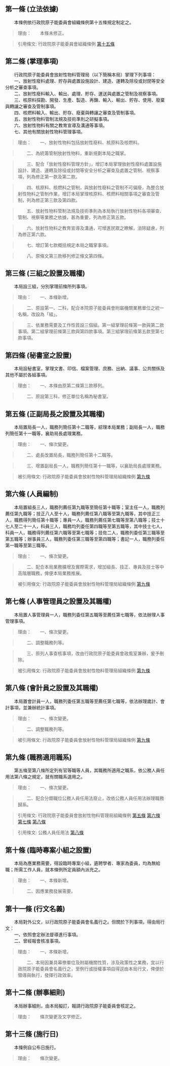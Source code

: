 第一條 (立法依據)
-----------------
　　本條例依行政院原子能委員會組織條例第十五條規定制定之。  
> 理由：　　本條未修正。

> 引用條文: 行政院原子能委員會組織條例 [第十五條](../../人事其他/組織編制/行政院原子能委員會組織條例.md#第十五條-核能研究所等機構之設立)



第二條 (掌理事項)
-----------------
　　行政院原子能委員會放射性物料管理局（以下簡稱本局）掌理下列事項：  
　　一、放射性廢料處理、貯存與處置設施設計、建造、運轉及除役或封閉等安全分析之審查事項。  
　　二、放射性廢料輸入、輸出、處理、貯存、運送與處置之管制及視察事項。  
　　三、核原料探勘、開發、生產、製造、再鍊、輸入、輸出、貯存、使用、廢棄與轉讓之審查及管制事項。  
　　四、核燃料輸入、輸出、貯存、廢棄與轉讓之審查及管制事項。  
　　五、放射性物料管制法規及技術準則之研擬事項。  
　　六、放射性物料有關之教育宣導及溝通等事項。  
　　七、其他有關放射性物料管理事項。  
> 理由：　　一、放射性物料包括放射性廢料、核原料及核燃料。

> 　　二、為統籌管制放射性物料，重新規劃本局之職掌。

> 　　三、配合「放射性廢料管理方針」，增訂本局掌理放射性廢料處置設施設計、建造、運轉及除役或封閉等安全分析之審查及處置之管制、視察事項，列為修正第一款及第二款。

> 　　四、核原料、核燃料之管制，與放射性廢料之管制不可偏廢，為整合放射性物料之管制作業，增訂本局掌理核原料、核燃料相關事項之審查及管制，列為修正第三款及第四款。

> 　　五、放射性物料管制法規及技術準則為本局執行放射性物料各項審查、管制、視察等業務之依據，甚為重要，列為修正第五款。

> 　　六、放射性物料之教育宣導及溝通，可增進民眾之瞭解，消除疑慮，列為修正第六款。

> 　　七、增訂第七款概括規定本局之職掌事項。

> 　　八、原條文第三款移列修正條文第四條。



第三條 (三組之設置及職權)
-------------------------
　　本局設三組，分別掌理前條所列事項。  
> 理由：　　一、本條新增。

> 　　二、原設第一、二科，配合本院原子能委員會附屬機關業務單位之統一名稱，改設為「組」。

> 　　三、依業務需要及工作性質設三個組。第一組掌理前條第一款與第二款事項。第二組掌理前條第三款與第四款事項。第三組掌理前條第五款至第七款事項。



第四條 (秘書室之設置)
---------------------
　　本局設秘書室，掌理文書、印信、檔案管理、庶務、出納、議事、公共關係及其他不屬於各組事項。  
> 理由：　　一、本條由原第二條第三款移列。

> 　　二、原設第三科，修正單位名稱為秘書室。



第五條 (正副局長之設置及其職權)
-------------------------------
　　本局置局長一人，職務列簡任第十二職等，綜理本局業務；副局長一人，職務列簡任第十一職等，襄助局長處理業務。  
> 理由：　　一、條次變更。

> 　　二、處長改置局長，職務列簡任第十二職等。

> 　　三、增置副局長一人，職務列簡任第十一職等，以襄助局長處理業務。

> 被引用條文: 行政院原子能委員會放射性物料管理局組織條例 [第九條](../../人事其他/組織編制/行政院原子能委員會放射性物料管理局組織條例.md#第九條-職務適用職系)



第六條 (人員編制)
-----------------
　　本局置組長三人，職務列薦任第九職等至簡任第十職等；室主任一人，職務列薦任第九職等；技正八人至十人，職務列薦任第八職等至第九職等，其中技正三人，職務得列簡任第十職等；專員一人，職務列薦任第七職等至第八職等；技士十七人至二十一人，科員三人，職務均列委任第四職等至第五職等，其中技士七人，科員一人，職務得列薦任第六職等至第七職等；技佐二人，職務列委任第三職等至第五職等；辦事員三人，職務列委任第三職等至第四職等；書記一人，職務列委任第一職等至第三職等。  
> 理由：　　一、條次變更。

> 　　二、配合本局業務擴增及實際需求，增加組長、技正、專員及技士等中高階層職務，俾便本局業務推展。

> 被引用條文: 行政院原子能委員會放射性物料管理局組織條例 [第九條](../../人事其他/組織編制/行政院原子能委員會放射性物料管理局組織條例.md#第九條-職務適用職系)



第七條 (人事管理員之設置及其職權)
---------------------------------
　　本局置人事管理員一人，職務列委任第五職等至薦任第七職等，依法辦理人事管理事項。  
> 理由：　　一、條次變更。

> 　　二、調整職務列等。

> 　　三、原列人事查核事項，改由行政院原子能委員會政風室兼辦，爰予刪除。

> 被引用條文: 行政院原子能委員會放射性物料管理局組織條例 [第九條](../../人事其他/組織編制/行政院原子能委員會放射性物料管理局組織條例.md#第九條-職務適用職系)



第八條 (會計員之設置及其職權)
-----------------------------
　　本局置會計員一人，職務列委任第五職等至薦任第七職等，依法辦理歲計、會計事項，並兼辦統計事項。  
> 理由：　　一、條次變更。

> 　　二、調整職務列等。

> 被引用條文: 行政院原子能委員會放射性物料管理局組織條例 [第九條](../../人事其他/組織編制/行政院原子能委員會放射性物料管理局組織條例.md#第九條-職務適用職系)



第九條 (職務適用職系)
---------------------
　　第五條至第八條所定列有官等職等人員，其職務所適用之職系，依公務人員任用法第八條之規定，就有關職系選用之。  
> 理由：　　一、條次變更。

> 　　二、配合分類職位公務人員任用法廢止，改依公務人員任用法辦理職務歸系。

> 引用條文: 行政院原子能委員會放射性物料管理局組織條例 [第五條](../../人事其他/組織編制/行政院原子能委員會放射性物料管理局組織條例.md#第五條-正副局長之設置及其職權) [第六條](../../人事其他/組織編制/行政院原子能委員會放射性物料管理局組織條例.md#第六條-人員編制) [第七條](../../人事其他/組織編制/行政院原子能委員會放射性物料管理局組織條例.md#第七條-人事管理員之設置及其職權) [第八條](../../人事其他/組織編制/行政院原子能委員會放射性物料管理局組織條例.md#第八條-會計員之設置及其職權)

> 引用條文: 公務人員任用法 [第八條](../../考試/任免升遷/公務人員任用法.md#第八條-職系說明書)



第十條 (臨時專案小組之設置)
---------------------------
　　本局為應業務需要，得設臨時專案小組，遴聘學者、專家為委員，均為無給職；所需工作人員，就本條例所定員額內派充之。  
> 理由：　　一、本條新增。

> 　　二、因應業務發展需要。



第十一條 (行文名義)
-------------------
　　本局對外公文，以行政院原子能委員會名義行之。但關於下列事項，得由局行文：  
　　一、依照會定辦法督導進行事項。  
　　二、曾經報會核准事項。  
> 理由：　　一、本條新增。

> 　　二、本局因兼具幕僚單位及附屬機關性質，涉及政策性之業務，宜以行政院原子能委員會名義行之，至例行或授權事項自得逕由本局行文，俾便於領導與執行，發揮行政效率。



第十二條 (辦事細則)
-------------------
　　本局辦事細則，由本局擬訂，報請行政院原子能委員會核定之。  
> 理由：　　條次變更及文字修正。



第十三條 (施行日)
-----------------
　　本條例自公布日施行。  
> 理由：　　條次變更。